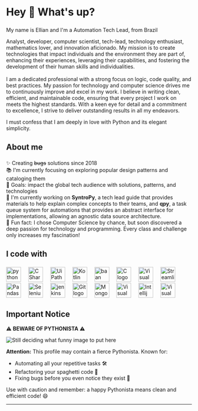 <h1 align="left">Hey 👋 What's up?</h1>

###

<p align="left">My name is Ellian and I'm a Automation Tech Lead, from Brazil</p>
Analyst, developer, computer scientist, tech-lead, technology enthusiast, mathematics lover, and innovation aficionado. My mission is to create technologies that impact individuals and the environment they are part of, enhancing their experiences, leveraging their capabilities, and fostering the development of their human skills and individualities.<br><br>
I am a dedicated professional with a strong focus on logic, code quality, and best practices. My passion for technology and computer science drives me to continuously improve and excel in my work. I believe in writing clean, efficient, and maintainable code, ensuring that every project I work on meets the highest standards. With a keen eye for detail and a commitment to excellence, I strive to deliver outstanding results in all my endeavors.<br>

<p>I must confess that I am deeply in love with Python and its elegant simplicity.</p>

###

<h2 align="left">About me</h2>

###

<p align="left">✨ Creating <s>bugs</s> solutions since 2018<br>
📚 I'm currently focusing on exploring popular design patterns and cataloging them<br>
🎯 Goals: impact the global tech audience with solutions, patterns, and technologies<br>
🔭 I'm currently working on <b>SyntroPy</b>, a tech lead guide that provides materials to help explain complex concepts to their teams, and <b>qpy</b>, a task queue system for automations that provides an abstract interface for implementations, allowing an agnostic data source architecture.<br>
🎲 Fun fact: I chose Computer Science by chance, but soon discovered a deep passion for technology and programming. Every class and challenge only increases my fascination!<p>

###

<h2 align="left">I code with</h2>

###

<div align="left">
  <img src="https://cdn.worldvectorlogo.com/logos/python-5.svg" height="40" alt="python logo"  />
  <img width="12" />
  <img src="https://cdn.worldvectorlogo.com/logos/c--4.svg" height="40" alt="C Sharp logo"  />
  <img width="12" />
  <img src="https://cdn.worldvectorlogo.com/logos/uipath-2.svg" height="40" alt="UiPath logo"  />
  <img width="12" />
  <img src="https://cdn.worldvectorlogo.com/logos/kotlin-1.svg" height="40" alt="Kotlin logo" />
  <img width="12" />
  <img src="https://cdn.worldvectorlogo.com/logos/baan.svg" height="40" alt="baan logo"  />
  <img width="12" />
  <img src="https://cdn.worldvectorlogo.com/logos/c-1.svg" height="40" alt="C logo"  />
  <img width="12" />
  <img src="https://cdn.worldvectorlogo.com/logos/visual-basic.svg" height="40" alt="Visual Basic logo" />
  <img width="12" />
  <img src="https://docs.streamlit.io/logo.svg" height="40" alt="Streamlit logo" />
  <img width="12" />
  <img src="https://cdn.worldvectorlogo.com/logos/pandas.svg" height="40" alt="Pandas logo" />
  <img width="12" />
  <img src="https://cdn.worldvectorlogo.com/logos/selenium-1.svg" height="40" alt="Selenium logo" />
  <img width="12" />
  <img src="https://cdn.worldvectorlogo.com/logos/jenkins-1.svg" height="40" alt="jenkins logo" />
  <img width="12" />
  <img src="https://cdn.worldvectorlogo.com/logos/git.svg" height="40" alt="Git logo" />
  <img width="12" />
  <img src="https://cdn.worldvectorlogo.com/logos/mongodb-icon-2.svg" height="40" alt="MongoDB logo" />
  <img width="12" />  
  <img src="https://cdn.worldvectorlogo.com/logos/visual-studio-code-1.svg" height="40" alt="Visual Studio Code logo" />
  <img width="12" />
  <img src="https://cdn.worldvectorlogo.com/logos/intellij-idea-1.svg" height="40" alt="Intellij Idea logo" />
  <img width="12" />
  <img src="https://cdn.worldvectorlogo.com/logos/visual-studio-2013.svg" height="40" alt="Visual Studio logo" />
  <img width="12" />
</div>

###

## Important Notice

⚠️ **BEWARE OF PYTHONISTA** ⚠️

![Still deciding what funny image to put here](https://still_deciding.png)

**Attention:** This profile may contain a fierce Pythonista. Known for:

- Automating all your repetitive tasks 🛠️
- Refactoring your spaghetti code 🍝
- Fixing bugs before you even notice they exist 🐞

Use with caution and remember: a happy Pythonista means clean and efficient code! 😄

---
